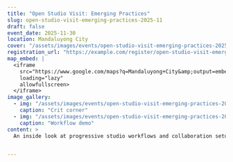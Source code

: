 ```yaml
---
title: "Open Studio Visit: Emerging Practices"
slug: open-studio-visit-emerging-practices-2025-11
draft: false
event_date: 2025-11-30
location: Mandaluyong City
cover: "/assets/images/events/open-studio-visit-emerging-practices-2025-11-cover.jpg"
registration_url: "https://example.com/register/open-studio-visit-emerging-practices-2025-11"
map_embed: |
  <iframe
    src="https://www.google.com/maps?q=Mandaluyong+City&amp;output=embed"
    loading="lazy"
    allowfullscreen>
  </iframe>
image_gallery:
  - img: "/assets/images/events/open-studio-visit-emerging-practices-2025-11-1.jpg"
    caption: "Crit corner"
  - img: "/assets/images/events/open-studio-visit-emerging-practices-2025-11-2.jpg"
    caption: "Workflow demo"
content: >
  An inside look at progressive studio workflows and collaboration setups.


---
```

